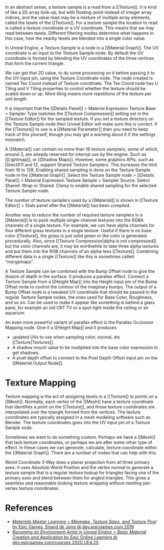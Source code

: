 In an abstract sense, a texture sample is a read from a [[Texture]].
It is kind of like a 2D array look-up, but with floating-point instead of integer array indices,
and the value read may be a mixture of multiple array elements, called the texels of the [[Texture]].
For a texture sample the location to read is called a texture coordinate or a UV coordinate.
This means that we may read between texels.
Different filtering modes determine what happens in this case, how the nearby texels are blended into a single color value.

In Unreal Engine, a Texture Sample is a node in a [[Material Graph]].
The UV coordinate is an input to the Texture Sample node.
By default the UV coordinate is formed by blending the UV coordinates of the three vertices that form the current triangle.

We can get that 2D value, to do some processing on it before passing it to the UV input pin, using the Texture Coordinate node.
The node created is named Tex Coord instead of Texture coordinate.
The Tex Coord node has U Tiling and V Tiling properties to control whether the texture should be scaled down or up.
More tiling means more repetitions of the texture per unit length.

It is important that the [[Details Panel]] > Material Expression Texture Base > Sampler Type matches the [[Texture Compression]] setting set in the [[Texture Editor]] for the sampled texture.
If you set a texture directory on the Texture Sample node then Unreal Editor will make sure this is correct.
If the [[Texture]] to use is a [[Material Parameter]] then you need to keep track of this yourself, though you may get a warning about it if the settings mismatch.

A [[Material]] can contain no more than 16 texture samplers,
some of which, around 3, are already reserved for internal use by the engine.
Such as [[Lightmap]], or [[Shadow Maps]].
However, some graphics APIs, such as DirectX11 and 12, support Shared Texture Samplers.
This increases the limit from 16 to 128.
Enabling shared sampling is done on the Texture Sample node in the [[Material Graph]].
Select the Texture Sample node > [[Details Panel]] > Material Expression Texture Sample > Sampler Source.
Select Shared: Wrap or Shared: Clamp to enable shared sampling for the selected Texture Sample node.

The number of texture samplers used by a [[Material]] is shown in [[Texture Editor]] > Stats panel after the [[Material]] has been compiled.

Another way to reduce the number of required texture samplers in a [[Material]] is to pack multiple single-channel textures into the RGBA channels of a single texture.
For example, we can have alpha channels for four different grass textures in a single texture.
Useful if there is no base color [[Texture]], the grass is just solid green or the color is generated procedurally.
Also, since [[Texture Compression|alpha is not compressed]] but the color channels are, it may be worthwhile to take three alpha textures and put them into the RGB channels of an alpha-less [[Texture]].
Combining different data in a single [[Texture]] like this is sometimes called "mergemaps".

A Texture Sample can be combined with the Bump Offset node to give the illusion of depth in the surface.
It produces a parallax effect.
Connect a Texture Sample from a [[Height Map]] into the Height input pin of the Bump Offset node to control the contour of the imaginary bumps.
The output of a Bump Offset node is a tweaked UV coordinate that should be passed to the regular Texture Sample nodes,
the ones used for Base Color, Roughness, and so on.
Can be used to make it appear like something is behind a glass pane, for example an old CRT TV or a spot-light inside the ceiling or an aquarium.

An even more powerful variant of parallax effect is the Parallax Occlusion Mapping node.
Give it a [[Height Map]] and it produces
- updated UVs to use when sampling color, normal, etc [[Texture|Textures]].
- A shadow mount value to be multiplied into the base color expression to get shadows.
- A pixel depth offset to connect to the Pixel Depth Offset input pin on the [[Material Output Node]].


# Texture Mapping

Texture mapping is the act of assigning texels in a [[Texture]] to points on a [[Mesh]].
Normally, each vertex of the [[Mesh]] have a texture coordinate that identifies a point on the [[Texture]],
and those texture coordinates are interpolated over the triangle formed from the vertices.
The texture coordinates are typically assigned in a mesh modeling software such as Blender.
The texture coordinates goes into the UV input pin of a Texture Sample node.

Sometimes we want to do something custom.
Perhaps we have a [[Mesh]] that lack texture coordinates, or perhaps we are after some other type of effect.
In these cases we can generate, calculate, texture coordinate within the [[Material Graph]].
There are a number of nodes that can help with this.

World Coordinate 3-Way does a planer projection from all three primary axes.
It uses Absolute World Position and the vertex normal to generate a texture sample that is a regular texture lookup for triangles facing one of the primary axes and blend between them for angled triangles.
This gives a seamless and reasonable looking texture wrapping without needing per-vertex texture coordinates.


# References

- [_Materials Master Learning_ > _Mipmaps, Texture Sizes, and Texture Pool_ by Epic Games, Sjoerd de Jong @ dev.epicgames.com 2019](https://dev.epicgames.com/community/learning/courses/2dy/unreal-engine-materials-master-learning/1Yno/unreal-engine-mipmaps-texture-sizes-and-texture-pool)
- [_Becoming an Environment Artist in Unreal Engine_ > _Basic Material Creation and Application_ by Epic Online Learning @ dev.epicgames.com/courses 2020 UE4.25](https://dev.epicgames.com/community/learning/courses/Gm/becoming-an-environment-artist-in-unreal-engine/Ya6/unreal-engine-basic-material-creation-and-application)


